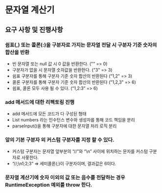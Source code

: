 # 문자열 계산기 

## 요구 사항 및 진행사항

### 쉼표(,) 또는 콜론(:)을 구분자로 가지는 문자열 전달 시 구분자 기준 숫자의 합산을 반환

- 빈 문자열 또는 null 값 시 0 값을 반환한다. ("" => 0)
- 구분자가 없을 시 문자열 숫자값을 반환한다. ("3" => 3) 
- 쉼표 구분자를 통해 구분자 기준 숫자 합산의 반환된다 ("1,2" => 3)
- 콜론 구분자를 통해 구분자 기준 숫자 합산의 반환된다 ("1,2,3" => 6)
- 쉼표, 콜론 모두 사용 될 수 있다. (“1,2:3” => 6)

### add 메서드에 대한 리펙토링 진행

- add 메서드에 모든 코드가 다 구성된 형태 
- List<Integer> numbers 라는 인수턴스 변수와 생성자를 통해 코드 책임을 분리
- parseInput()을 통해 구분자에 대한 문자열 처리 로직 분리

### 앞의 기본 구분자 외 커스텀 구분자를 지정 할 수 있다. 

- 커스텀 구분자는 문자열 앞부분의 “//”와 “\n” 사이에 위치하는 문자를 커스텀 구분자로 사욯한다. 
- “//;\n1;2;3” => 세미콜론(;)이 구분자이며, 결과값은 6이다.

### 문자열 계산기에 숫자 이외의 값 또는 음수를 전달하는 경우 RuntimeException 예외를 throw 한다.

